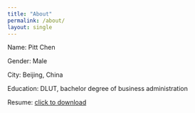 ```yaml
---
title: "About"
permalink: /about/
layout: single
---
```

Name: Pitt Chen

Gender: Male

City: Beijing, China

Education: DLUT, bachelor degree of business administration

Resume: [click to download](../assets/files/resume.pdf)
